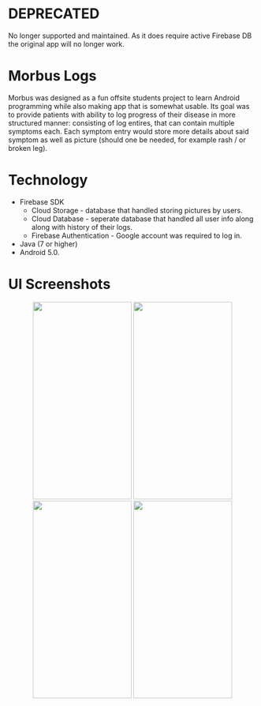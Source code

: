# DEPRECATED
No longer supported and maintained. As it does require active Firebase DB the original app will no longer work. 

# Morbus Logs
Morbus was designed as a fun offsite students project to learn Android programming while also making app that is somewhat usable. 
Its goal was to provide patients with ability to log progress of their disease in more structured manner: consisting of log entires, that can contain multiple symptoms each.
Each symptom entry would store more details about said symptom as well as picture (should one be needed, for example rash / or broken leg).

# Technology
* Firebase SDK
  - Cloud Storage - database that handled storing pictures by users.
  - Cloud Database - seperate database that handled all user info along along with history of their logs.
  - Firebase Authentication - Google account was required to log in.
* Java (7 or higher)
* Android 5.0.

# UI Screenshots

<p align="center">
  <img src="https://i.imgur.com/0dsFzKI.png" width="200" height="400" /> 
  <img src="https://i.imgur.com/cMIUwZK.png" width="200" height="400" /> 
  <img src="https://i.imgur.com/6pl3Pi6.png" width="200" height="400" /> 
  <img src="https://i.imgur.com/lBLlE9n.png" width="200" height="400" />
</p>
